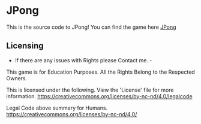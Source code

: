 JPong
=========

This is the source code to JPong! 
You can find the game here [JPong](https://github.com/rexysmexy/jpong, "JPong")





Licensing
-----------
- If there are any issues with Rights please Contact me. -

This game is for Education Purposes.
All the Rights Belong to the Respected Owners.


This is licensed under the following. View the 'License' file for more information.
https://creativecommons.org/licenses/by-nc-nd/4.0/legalcode

Legal Code above summary for Humans.
https://creativecommons.org/licenses/by-nc-nd/4.0/
